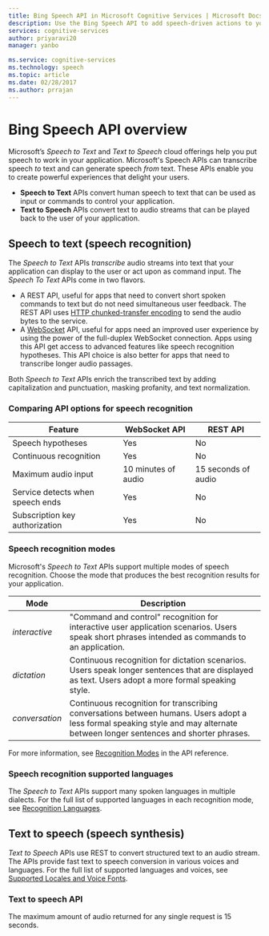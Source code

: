 ```yaml
---
title: Bing Speech API in Microsoft Cognitive Services | Microsoft Docs
description: Use the Bing Speech API to add speech-driven actions to your apps, including real-time interaction with users.
services: cognitive-services
author: priyaravi20
manager: yanbo

ms.service: cognitive-services
ms.technology: speech
ms.topic: article
ms.date: 02/28/2017
ms.author: prrajan
---
```

# Bing Speech API overview
Microsoft’s *Speech to Text* and *Text to Speech* cloud offerings help you put speech to work in your application. Microsoft's
Speech APIs can transcribe speech *to* text and can generate speech *from* text. These
APIs enable you to create powerful experiences that delight your users.

* **Speech to Text** APIs convert human speech to text that can be used as input or commands to control your application.
* **Text to Speech** APIs convert text to audio streams that can be played back to the user of your application.

## Speech to text (speech recognition)
The *Speech to Text* APIs *transcribe* audio streams into text that your application can display to the user or act upon as command input. The *Speech To Text* APIs come in two flavors.

* A REST API, useful for apps that need to convert short spoken commands to text but do not need simultaneous user feedback. The REST API uses
[HTTP chunked-transfer encoding](https://en.wikipedia.org/wiki/Chunked_transfer_encoding) to send the audio bytes to the service.
* A [WebSocket](https://en.wikipedia.org/wiki/WebSocket) API, useful for apps need an
improved user experience by using the power of the full-duplex WebSocket connection. Apps using this API
get access to advanced features like speech recognition hypotheses. This API choice is also better for apps that need to transcribe longer audio passages.  

Both *Speech to Text* APIs enrich the transcribed text by adding capitalization and punctuation, masking profanity, and text normalization.

### Comparing API options for speech recognition

| Feature | WebSocket API | REST API |
|-----|-----|-----|
| Speech hypotheses | Yes | No |
| Continuous recognition | Yes | No |
| Maximum audio input | 10 minutes of audio | 15 seconds of audio |
| Service detects when speech ends | Yes| No |
| Subscription key authorization | Yes | No |

### Speech recognition modes
Microsoft's *Speech to Text* APIs support multiple modes of speech recognition. Choose the mode that produces the best recognition results for your application.

| Mode | Description |
|---|---|
| *interactive* | "Command and control" recognition for interactive user application scenarios. Users speak short phrases intended as commands to an application. |
| *dictation* | Continuous recognition for dictation scenarios. Users speak longer sentences that are displayed as text. Users adopt a more formal speaking style. |
| *conversation* | Continuous recognition for transcribing conversations between humans. Users adopt a less formal speaking style and may alternate between longer sentences and shorter phrases. |

For more information, see [Recognition Modes](api-reference-rest/bingvoicerecognition.md#recognition-modes) in the API reference.

### Speech recognition supported languages  
The *Speech to Text* APIs support many spoken languages in multiple dialects. For the full list of supported languages in
each recognition mode, see [Recognition Languages](api-reference-rest/bingvoicerecognition.md#recognition-language).

## Text to speech (speech synthesis)
*Text to Speech* APIs use REST to convert structured text to an audio stream. The APIs provide fast text to speech
conversion in various voices and languages. For the full list of supported languages and voices, see
[Supported Locales and Voice Fonts](api-reference-rest/bingvoiceoutput.md#a-namesuplocalesasupported-locales-and-voice-fonts).

### Text to speech API
The maximum amount of audio returned for any single request is 15 seconds.
